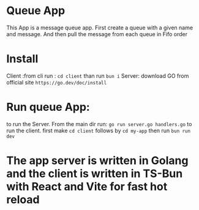# Queue App

This App is a message queue app. First create a queue with a given name and message. And then pull the message from each queue in Fifo order 

# Install
Client :from cli run : `cd client` than run `bun i`
Server: download GO from official site `https://go.dev/doc/install`

# Run queue App:

to run the Server. From the main dir run: `go run server.go handlers.go`
to run the client. first make `cd client` follows by `cd my-app` then run `bun run dev`

# The app server is written in Golang and the client is written in TS-Bun with React and Vite for fast hot reload

